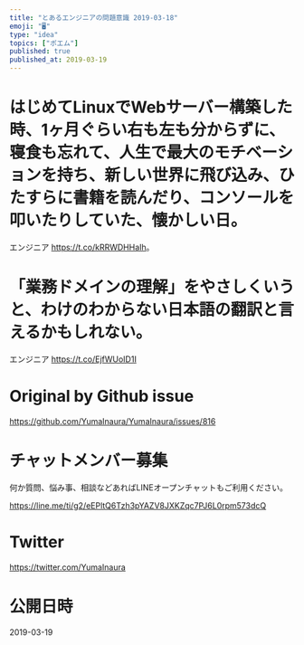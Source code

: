 ```yaml
---
title: "とあるエンジニアの問題意識 2019-03-18"
emoji: "🖥"
type: "idea"
topics: ["ポエム"]
published: true
published_at: 2019-03-19
---
```



# はじめてLinuxでWebサーバー構築した時、1ヶ月ぐらい右も左も分からずに、寝食も忘れて、人生で最大のモチベーションを持ち、新しい世界に飛び込み、ひたすらに書籍を読んだり、コンソールを叩いたりしていた、懐かしい日。
エンジニア <https://t.co/kRRWDHHaIh>。 
# 「業務ドメインの理解」をやさしくいうと、わけのわからない日本語の翻訳と言えるかもしれない。

エンジニア <https://t.co/EjfWUoID1I>

# Original by Github issue

https://github.com/YumaInaura/YumaInaura/issues/816








<!-- Update From Qiita API -->

# チャットメンバー募集


何か質問、悩み事、相談などあればLINEオープンチャットもご利用ください。

https://line.me/ti/g2/eEPltQ6Tzh3pYAZV8JXKZqc7PJ6L0rpm573dcQ





# Twitter


https://twitter.com/YumaInaura


<!-- Update From Qiita API -->



# 公開日時

2019-03-19
